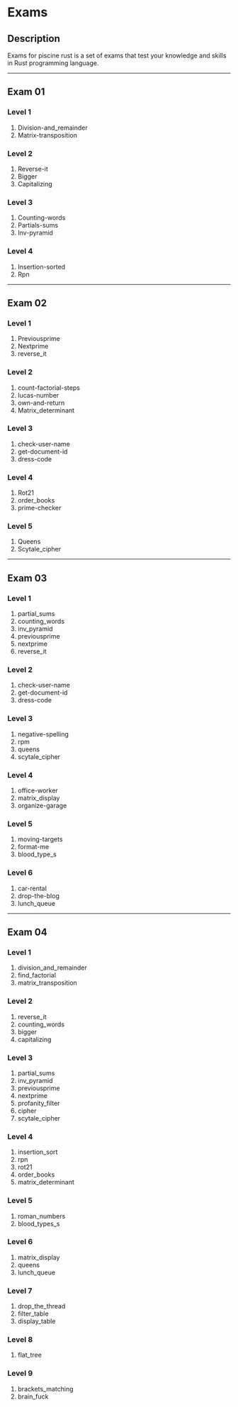 # Exams

## Description
Exams for piscine rust is a set of exams that test your knowledge and skills in Rust
programming language.

---

## Exam 01
   
### Level 1
1. Division-and_remainder
2. Matrix-transposition
### Level 2
1. Reverse-it
2. Bigger
3. Capitalizing
### Level 3
1. Counting-words
2. Partials-sums
3. Inv-pyramid
### Level 4
1. Insertion-sorted
2. Rpn

---
## Exam 02

### Level 1
1. Previousprime
2. Nextprime
3. reverse_it
### Level 2
1. count-factorial-steps
2. lucas-number
3. own-and-return
4. Matrix_determinant
### Level 3
1. check-user-name
2. get-document-id
3. dress-code
### Level 4
1. Rot21
2. order_books
3. prime-checker
### Level 5
1. Queens
2. Scytale_cipher

---

## Exam 03

### Level 1
1. partial_sums
2. counting_words
3. inv_pyramid
4. previousprime
5. nextprime
6. reverse_it
### Level 2
1. check-user-name
2. get-document-id
3. dress-code
### Level 3
1. negative-spelling
2. rpm
3. queens 
4. scytale_cipher
### Level 4
1. office-worker 
2. matrix_display 
3. organize-garage
### Level 5
1. moving-targets 
2. format-me
3. blood_type_s
### Level 6
1. car-rental 
2. drop-the-blog
3. lunch_queue

---

## Exam 04

### Level 1
1. division_and_remainder
2. find_factorial
3. matrix_transposition
### Level 2
1. reverse_it
2. counting_words
3. bigger
4. capitalizing
### Level 3
1. partial_sums
2. inv_pyramid
3. previousprime
4. nextprime
5. profanity_filter
6. cipher
7. scytale_cipher
### Level 4
1. insertion_sort
2. rpn
3. rot21
4. order_books
5. matrix_determinant
### Level 5
1. roman_numbers
2. blood_types_s
### Level 6
1. matrix_display
2. queens
3. lunch_queue
### Level 7
1. drop_the_thread
2. filter_table
3. display_table
### Level 8
1. flat_tree
### Level 9
1. brackets_matching
2. brain_fuck

